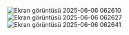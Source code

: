 ![Ekran görüntüsü 2025-06-06 062610](https://github.com/user-attachments/assets/f8316488-204d-4a1c-84e2-c2a7b457db6a)
![Ekran görüntüsü 2025-06-06 062627](https://github.com/user-attachments/assets/4e36876e-8822-4b40-9e85-94dd0021e63d)
![Ekran görüntüsü 2025-06-06 062641](https://github.com/user-attachments/assets/3d36b890-a728-4d9f-89af-7e00b074381d)
